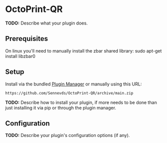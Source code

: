 # OctoPrint-QR

**TODO:** Describe what your plugin does.

## Prerequisites
On linux you'll need to manually install the zbar shared library:
sudo apt-get install libzbar0
## Setup

Install via the bundled [Plugin Manager](https://docs.octoprint.org/en/master/bundledplugins/pluginmanager.html)
or manually using this URL:

    https://github.com/Sennevds/OctoPrint-QR/archive/main.zip

**TODO:** Describe how to install your plugin, if more needs to be done than just installing it via pip or through
the plugin manager.

## Configuration

**TODO:** Describe your plugin's configuration options (if any).
